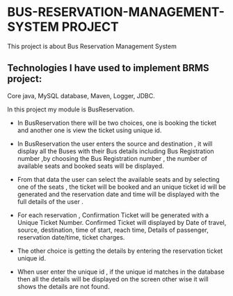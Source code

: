 # BUS-RESERVATION-MANAGEMENT-SYSTEM PROJECT


This project is about Bus Reservation Management System 
## Technologies I have used to implement BRMS project:
  Core java, 
  MySQL database, 
  Maven,
  Logger, 
  JDBC. 
  
In this project my module is BusReservation.
- In BusReservation there will be two choices, one is booking the ticket and another one is view the ticket using unique id. 

- In BusReservation the user enters the source and destination , it will display all the Buses with their Bus details including Bus Registration number ,by choosing the Bus Registration number , the number of available seats and booked seats will be displayed.

- From that data the user can select the available seats and by selecting one of the seats , the ticket will be booked and an unique ticket id will be generated and the reservation date and time will be displayed with the full details of the user .

- For each reservation , Confirmation Ticket will be generated with a Unique Ticket Number.
Confirmed Ticket will displayed by Date of travel, source, destination, time of start, reach time, Details of passenger, reservation date/time, ticket charges.

- The other choice is getting the details by entering the reservation ticket unique id.

- When user enter the unique id , if the unique id matches in the database then all the details will be displayed on the screen other wise it will shows the details are not found.
